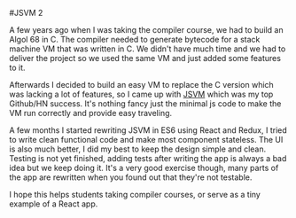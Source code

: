 #JSVM 2

A few years ago when I was taking the compiler course, we had to build an Algol 68 in C. The compiler needed to generate bytecode for a stack machine VM that was written in C. We didn't have much time and we had to deliver the project so we used the same VM and just added some features to it.

Afterwards I decided to build an easy VM to replace the C version which was lacking a lot of features, so I came up with [JSVM](https://github.com/jawb/JSVM) which was my top Github/HN success. It's nothing fancy just the minimal js code to make the VM run correctly and provide easy traveling.

A few months I started rewriting JSVM in ES6 using React and Redux, I tried to write clean functional code and make most component stateless. The UI is also much better, I did my best to keep the design simple and clean. Testing is not yet finished, adding tests after writing the app is always a bad idea but we keep doing it. It's a very good exercise though, many parts of the app are rewritten when you found out that they're not testable.

I hope this helps students taking compiler courses, or serve as a tiny example of a React app.
